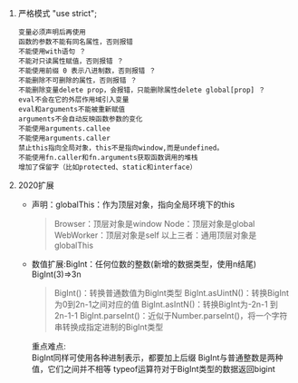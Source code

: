 1. 严格模式 "use strict";
   
       变量必须声明后再使用
       函数的参数不能有同名属性，否则报错
       不能使用with语句 ？
       不能对只读属性赋值，否则报错 ？
       不能使用前缀 0 表示八进制数，否则报错 ？
       不能删除不可删除的属性，否则报错 ？
       不能删除变量delete prop，会报错，只能删除属性delete global[prop] ？
       eval不会在它的外层作用域引入变量
       eval和arguments不能被重新赋值
       arguments不会自动反映函数参数的变化
       不能使用arguments.callee
       不能使用arguments.caller
       禁止this指向全局对象，this不是指向window,而是undefined。
       不能使用fn.caller和fn.arguments获取函数调用的堆栈
       增加了保留字（比如protected、static和interface）
2. 2020扩展
   - 声明：globalThis：作为顶层对象，指向全局环境下的this
     >Browser：顶层对象是window
     Node：顶层对象是global
     WebWorker：顶层对象是self
     以上三者：通用顶层对象是globalThis

   - 数值扩展:BigInt：任何位数的整数(新增的数据类型，使用n结尾) BigInt(3)=>3n
       >BigInt()：转换普通数值为BigInt类型
       BigInt.asUintN()：转换BigInt为0到2n-1之间对应的值
       BigInt.asIntN()：转换BigInt为-2n-1 到2n-1-1
       BigInt.parseInt()：近似于Number.parseInt()，将一个字符串转换成指定进制的BigInt类型
       
       重点难点:  
       BigInt同样可使用各种进制表示，都要加上后缀
       BigInt与普通整数是两种值，它们之间并不相等
       typeof运算符对于BigInt类型的数据返回bigint

